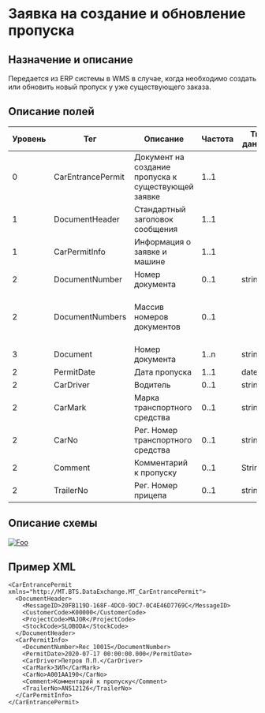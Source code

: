 # Заявка на создание и обновление пропуска

## Назначение и описание
Передается из ERP системы в WMS в случае, когда необходимо создать или обновить новый пропуск у уже существующего заказа.

## Описание полей

Уровень | Тег | Описание | Частота | Тип данных | Размер поля | Комментарий
--------|-----|----------|---------|------------|-------------|------------
0       | CarEntrancePermit | Документ на создание пропуска к существующей заявке | 1..1    |            |             |                          
1       | DocumentHeader    | Стандартный заголовок сообщения                     | 1..1    |            |             | Общая структура сообщения
1       | CarPermitInfo     | Информация о заявке и машине                        | 1..1    |            |             |                          
2       | DocumentNumber    | Номер документа                                     | 0..1    | string     | 50          | 
2       | DocumentNumbers   | Массив номеров документов                           | 0..1    |            |             | Для создания одного пропуска на несколько заявок
3       | Document          | Номер документа                                     | 1..n    | string     | 50
2       | PermitDate        | Дата пропуска                                       | 1..1    | datetime   |             |                          
2       | CarDriver         | Водитель                                            | 0..1    | string     | 100         |                          
2       | CarMark           | Марка транспортного средства                        | 0..1    | string     | 50          |                          
2       | CarNo             | Рег. Номер транспортного средства                   | 0..1    | string     | 20          |                          
2       | Comment           | Комментарий к пропуску                              | 0..1    | String     | 250         |                          
2       | TrailerNo         | Рег. Номер прицепа                                  | 0..1    | string     | 50          |                          

## Описание схемы
<a href="https://github.com/MajorTerminal/MTXML/blob/master/XSD/MT_CarEntrancePermit.xsd" rel="XSD">![Foo](https://user-images.githubusercontent.com/22858622/134012526-73d1b128-a2cd-4d14-8a13-10f81a57c04f.png)</a>

## Пример XML
```
<CarEntrancePermit xmlns="http://MT.BTS.DataExchange.MT_CarEntrancePermit">
  <DocumentHeader>
    <MessageID>20FB119D-168F-4DC0-9DC7-0C4E46D7769C</MessageID>
    <CustomerCode>К00000</CustomerCode>
    <ProjectCode>MAJOR</ProjectCode>
    <StockCode>SLOBODA</StockCode>
  </DocumentHeader>
  <CarPermitInfo>
    <DocumentNumber>Rec_10015</DocumentNumber>
    <PermitDate>2020-07-17 00:00:00.000</PermitDate>
    <CarDriver>Петров П.П.</CarDriver>
    <CarMark>ЗИЛ</CarMark>
    <CarNo>А001АА190</CarNo>
    <Comment>Комментарий к пропуску</Comment>
    <TrailerNo>AN512126</TrailerNo>
  </CarPermitInfo>
</CarEntrancePermit>
```
